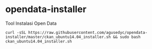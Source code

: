 # opendata-installer
Tool Instalasi Open Data
```
curl -sSL https://raw.githubusercontent.com/agusedyc/opendata-installer/master/ckan_ubuntu14.04_installer.sh && sudo bash ckan_ubuntu14.04_installer.sh
```
